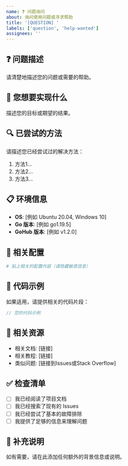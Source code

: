 ```yaml
---
name: ❓ 问题询问
about: 询问使用问题或寻求帮助
title: '[QUESTION] '
labels: ['question', 'help-wanted']
assignees: ''
---
```


## ❓ 问题描述

请清楚地描述您的问题或需要的帮助。

## 🎯 您想要实现什么

描述您的目标或期望的结果。

## 🔍 已尝试的方法

请描述您已经尝试过的解决方法：

1. 方法1...
2. 方法2...
3. 方法3...

## 📋 环境信息

- **OS**: [例如 Ubuntu 20.04, Windows 10]
- **Go 版本**: [例如 go1.19.5]
- **GoHub 版本**: [例如 v1.2.0]

## 📄 相关配置

```yaml
# 贴上相关的配置内容（请隐藏敏感信息）
```

## 📝 代码示例

如果适用，请提供相关的代码片段：

```go
// 您的代码示例
```

## 🔗 相关资源

- 相关文档: [链接]
- 相关教程: [链接]
- 类似问题: [链接到Issues或Stack Overflow]

## ✅ 检查清单

- [ ] 我已经阅读了项目文档
- [ ] 我已经搜索了现有的 Issues
- [ ] 我已经尝试了基本的故障排除
- [ ] 我提供了足够的信息来理解问题

## 💬 补充说明

如有需要，请在此添加任何额外的背景信息或说明。 